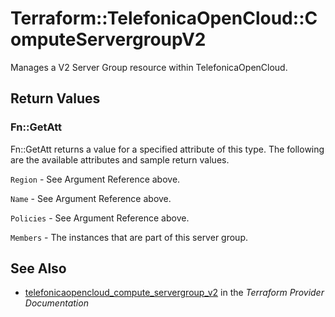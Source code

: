 # Terraform::TelefonicaOpenCloud::ComputeServergroupV2

Manages a V2 Server Group resource within TelefonicaOpenCloud.

## Return Values

### Fn::GetAtt

Fn::GetAtt returns a value for a specified attribute of this type. The following are the available attributes and sample return values.

`Region` - See Argument Reference above.

`Name` - See Argument Reference above.

`Policies` - See Argument Reference above.

`Members` - The instances that are part of this server group.

## See Also

* [telefonicaopencloud_compute_servergroup_v2](https://www.terraform.io/docs/providers/telefonicaopencloud/r/compute_servergroup_v2.html) in the _Terraform Provider Documentation_